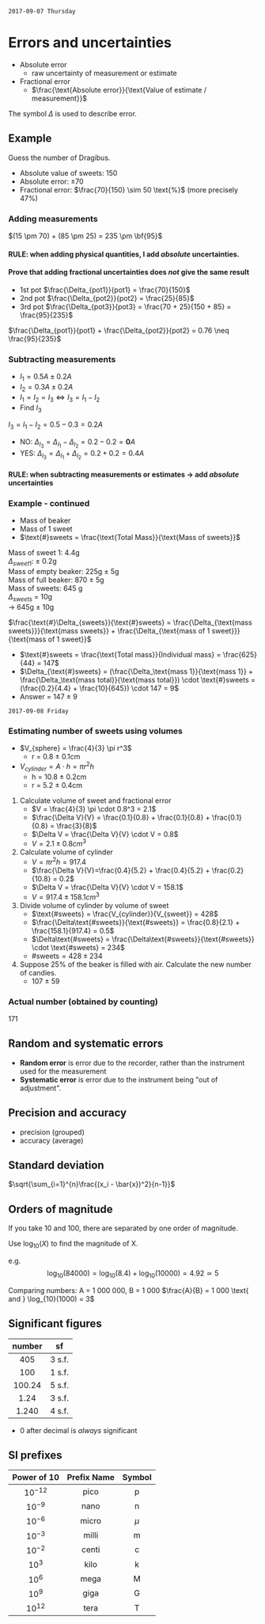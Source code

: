 `2017-09-07 Thursday`
# Errors and uncertainties

- Absolute error
	- raw uncertainty of measurement or estimate
- Fractional error
	- $\frac{\text{Absolute error}}{\text{Value of estimate / measurement}}$

The symbol $\Delta$ is used to describe error.

## Example
Guess the number of Dragibus.

- Absolute value of sweets: $150$
- Absolute error: $\pm 70$
- Fractional error: $\frac{70}{150} \sim 50 \text{%}$ (more precisely 47%)

### Adding measurements
$(15 \pm 70) + (85 \pm 25) = 235 \pm \bf{95}$

#### RULE: when adding physical quantities, I add _absolute_ uncertainties.

#### Prove that adding fractional uncertainties does _not_ give the same result

- 1st pot $\frac{\Delta_{pot1}}{pot1} = \frac{70}{150}$
- 2nd pot $\frac{\Delta_{pot2}}{pot2} = \frac{25}{85}$
- 3rd pot $\frac{\Delta_{pot3}}{pot3} = \frac{70 + 25}{150 + 85} = \frac{95}{235}$

$\frac{\Delta_{pot1}}{pot1} + \frac{\Delta_{pot2}}{pot2} = 0.76 \neq \frac{95}{235}$


### Subtracting measurements
- $I_1 = 0.5A \pm 0.2A$
- $I_2 = 0.3A \pm 0.2A$
- $I_1 = I_2 = I_3 \Leftrightarrow I_3 = I_1 - I_2$
- Find $I_3$

$I_3 = I_1 - I_2 = 0.5 - 0.3 = 0.2A$  

- NO: $\Delta_{I_3} = \Delta_{I_1} - \Delta_{I_2} = 0.2 - 0.2 = \mathbf{0}A$
- YES: $\Delta_{I_3} = \Delta_{I_1} + \Delta_{I_2} = 0.2 + 0.2 = 0.4A$

#### RULE: when subtracting measurements or estimates -> add _absolute_ uncertainties

### Example - continued
- Mass of beaker
- Mass of 1 sweet
- $\text{#}sweets = \frac{\text{Total Mass}}{\text{Mass of sweets}}$

Mass of sweet 1: 4.4g  
$\Delta_{sweet 1}$: ± 0.2g  
Mass of empty beaker: 225g ± 5g  
Mass of full beaker: 870 ± 5g  
Mass of sweets: 645 g  
$\Delta_{sweets}$ = 10g  
-> 645g ± 10g

$\frac{\text{#}\Delta_{sweets}}{\text{#}sweets} = \frac{\Delta_{\text{mass sweets}}}{\text{mass sweets}} + \frac{\Delta_{\text{mass of 1 sweet}}}{\text{mass of 1 sweet}}$

- $\text{#}sweets = \frac{\text{Total mass}}{Individual mass} = \frac{625}{44} = 147$
- $\Delta_{\text{#}sweets} = (\frac{\Delta_\text{mass 1}}{\text{mass 1}} + \frac{\Delta_\text{mass total}}{\text{mass total}}) \cdot \text{#}sweets = (\frac{0.2}{4.4} + \frac{10}{645}) \cdot 147 = 9$
- Answer = 147 ± 9

`2017-09-08 Friday`
### Estimating number of sweets using volumes
- $V_{sphere} = \frac{4}{3} \pi r^3$
	- r = 0.8 ± 0.1cm
- $V_{cylinder} = A \cdot h = \pi r^2 h$
	- h = 10.8 ± 0.2cm
	- r = 5.2 ± 0.4cm

1. Calculate volume of sweet and fractional error
	- $V = \frac{4}{3} \pi \cdot 0.8^3 = 2.1$ 
	- $\frac{\Delta V}{V} = \frac{0.1}{0.8} + \frac{0.1}{0.8} + \frac{0.1}{0.8} = \frac{3}{8}$
	- $\Delta V = \frac{\Delta V}{V} \cdot V = 0.8$
	- $V = 2.1 \pm 0.8 cm^3$
2. Calculate volume of cylinder
	- $V = \pi r^2 h = 917.4$
	- $\frac{\Delta V}{V}=\frac{0.4}{5.2} + \frac{0.4}{5.2} + \frac{0.2}{10.8} = 0.2$
	- $\Delta V = \frac{\Delta V}{V} \cdot V = 158.1$
	- $V = 917.4 \pm 158.1 cm^3$
3. Divide volume of cylinder by volume of sweet
	- $\text{#sweets} = \frac{V_{cylinder}}{V_{sweet}} = 428$
	- $\frac{\Delta\text{#sweets}}{\text{#sweets}} = \frac{0.8}{2.1} + \frac{158.1}{917.4} = 0.5$
	- $\Delta\text{#sweets} = \frac{\Delta\text{#sweets}}{\text{#sweets}} \cdot \text{#sweets} = 234$
	- $\text{#sweets} = 428 \pm 234$
4. Suppose 25% of the beaker is filled with air. Calculate the new number of candies.
	- 107 ± 59

### Actual number (obtained by counting)
171

## Random and systematic errors
- **Random error** is error due to the recorder, rather than the instrument used for the measurement
- **Systematic error** is error due to the instrument being "out of adjustment".

## Precision and accuracy
- precision (grouped)
- accuracy (average)

## Standard deviation
$\sqrt{\sum_{i=1}^{n}\frac{(x_i - \bar{x})^2}{n-1}}$

## Orders of magnitude
If you take 10 and 100, there are separated by one order of magnitude.

Use $\log_{10}(X)$ to find the magnitude of X.

e.g. $$\log_{10}(84000) = \log_{10}(8.4) + \log_{10}(10000) = 4.92 \simeq 5$$

Comparing numbers: A = 1 000 000, B = 1 000
$\frac{A}{B} = 1 000 \text{ and } \log_{10}(1000) = 3$

## Significant figures

| number | sf    |
|:------:|:-----:|
| 405    |3 s.f. |
| 100    |1 s.f. |
| 100.24 |5 s.f. |
| 1.24   |3 s.f. |
| 1.240  |4 s.f. |

- 0 after decimal is _always_ significant

## SI prefixes
|Power of 10|Prefix Name|Symbol|
|:---------:|:---------:|:----:|
|$10^{-12}$   |pico       |p|
|$10^{-9}$|nano|n|
|$10^{-6}$|micro|$\mu$|
|$10^{-3}$|milli|m|
|$10^{-2}$|centi|c|
|$10^3$|kilo|k|
|$10^6$|mega|M|
|$10^9$|giga|G|
|$10^{12}$|tera|T|
